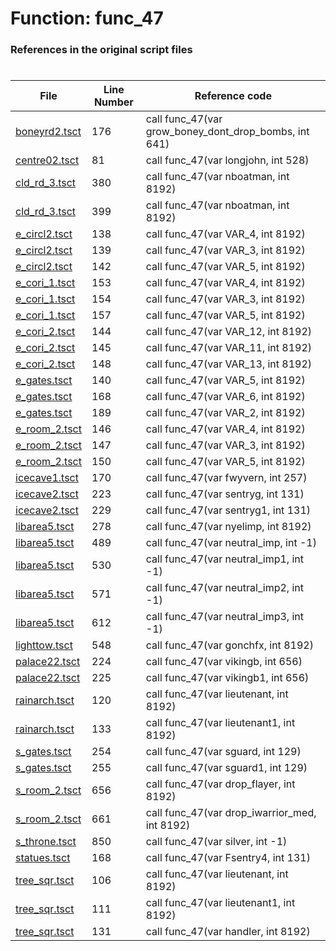 # Function: func_47
### References in the original script files

#

| File | Line Number | Reference code |
| --- | --- | --- |
| [boneyrd2.tsct](../../../out/boneyrd2.tsct#L176) | 176 | call func_47(var grow_boney_dont_drop_bombs, int 641) |
| [centre02.tsct](../../../out/centre02.tsct#L81) | 81 | call func_47(var longjohn, int 528) |
| [cld_rd_3.tsct](../../../out/cld_rd_3.tsct#L380) | 380 | call func_47(var nboatman, int 8192) |
| [cld_rd_3.tsct](../../../out/cld_rd_3.tsct#L399) | 399 | call func_47(var nboatman, int 8192) |
| [e_circl2.tsct](../../../out/e_circl2.tsct#L138) | 138 | call func_47(var VAR_4, int 8192) |
| [e_circl2.tsct](../../../out/e_circl2.tsct#L139) | 139 | call func_47(var VAR_3, int 8192) |
| [e_circl2.tsct](../../../out/e_circl2.tsct#L142) | 142 | call func_47(var VAR_5, int 8192) |
| [e_cori_1.tsct](../../../out/e_cori_1.tsct#L153) | 153 | call func_47(var VAR_4, int 8192) |
| [e_cori_1.tsct](../../../out/e_cori_1.tsct#L154) | 154 | call func_47(var VAR_3, int 8192) |
| [e_cori_1.tsct](../../../out/e_cori_1.tsct#L157) | 157 | call func_47(var VAR_5, int 8192) |
| [e_cori_2.tsct](../../../out/e_cori_2.tsct#L144) | 144 | call func_47(var VAR_12, int 8192) |
| [e_cori_2.tsct](../../../out/e_cori_2.tsct#L145) | 145 | call func_47(var VAR_11, int 8192) |
| [e_cori_2.tsct](../../../out/e_cori_2.tsct#L148) | 148 | call func_47(var VAR_13, int 8192) |
| [e_gates.tsct](../../../out/e_gates.tsct#L140) | 140 | call func_47(var VAR_5, int 8192) |
| [e_gates.tsct](../../../out/e_gates.tsct#L168) | 168 | call func_47(var VAR_6, int 8192) |
| [e_gates.tsct](../../../out/e_gates.tsct#L189) | 189 | call func_47(var VAR_2, int 8192) |
| [e_room_2.tsct](../../../out/e_room_2.tsct#L146) | 146 | call func_47(var VAR_4, int 8192) |
| [e_room_2.tsct](../../../out/e_room_2.tsct#L147) | 147 | call func_47(var VAR_3, int 8192) |
| [e_room_2.tsct](../../../out/e_room_2.tsct#L150) | 150 | call func_47(var VAR_5, int 8192) |
| [icecave1.tsct](../../../out/icecave1.tsct#L170) | 170 | call func_47(var fwyvern, int 257) |
| [icecave2.tsct](../../../out/icecave2.tsct#L223) | 223 | call func_47(var sentryg, int 131) |
| [icecave2.tsct](../../../out/icecave2.tsct#L229) | 229 | call func_47(var sentryg1, int 131) |
| [libarea5.tsct](../../../out/libarea5.tsct#L278) | 278 | call func_47(var nyelimp, int 8192) |
| [libarea5.tsct](../../../out/libarea5.tsct#L489) | 489 | call func_47(var neutral_imp, int -1) |
| [libarea5.tsct](../../../out/libarea5.tsct#L530) | 530 | call func_47(var neutral_imp1, int -1) |
| [libarea5.tsct](../../../out/libarea5.tsct#L571) | 571 | call func_47(var neutral_imp2, int -1) |
| [libarea5.tsct](../../../out/libarea5.tsct#L612) | 612 | call func_47(var neutral_imp3, int -1) |
| [lighttow.tsct](../../../out/lighttow.tsct#L548) | 548 | call func_47(var gonchfx, int 8192) |
| [palace22.tsct](../../../out/palace22.tsct#L224) | 224 | call func_47(var vikingb, int 656) |
| [palace22.tsct](../../../out/palace22.tsct#L225) | 225 | call func_47(var vikingb1, int 656) |
| [rainarch.tsct](../../../out/rainarch.tsct#L120) | 120 | call func_47(var lieutenant, int 8192) |
| [rainarch.tsct](../../../out/rainarch.tsct#L133) | 133 | call func_47(var lieutenant1, int 8192) |
| [s_gates.tsct](../../../out/s_gates.tsct#L254) | 254 | call func_47(var sguard, int 129) |
| [s_gates.tsct](../../../out/s_gates.tsct#L255) | 255 | call func_47(var sguard1, int 129) |
| [s_room_2.tsct](../../../out/s_room_2.tsct#L656) | 656 | call func_47(var drop_flayer, int 8192) |
| [s_room_2.tsct](../../../out/s_room_2.tsct#L661) | 661 | call func_47(var drop_iwarrior_med, int 8192) |
| [s_throne.tsct](../../../out/s_throne.tsct#L850) | 850 | call func_47(var silver, int -1) |
| [statues.tsct](../../../out/statues.tsct#L168) | 168 | call func_47(var Fsentry4, int 131) |
| [tree_sqr.tsct](../../../out/tree_sqr.tsct#L106) | 106 | call func_47(var lieutenant, int 8192) |
| [tree_sqr.tsct](../../../out/tree_sqr.tsct#L111) | 111 | call func_47(var lieutenant1, int 8192) |
| [tree_sqr.tsct](../../../out/tree_sqr.tsct#L131) | 131 | call func_47(var handler, int 8192) |
